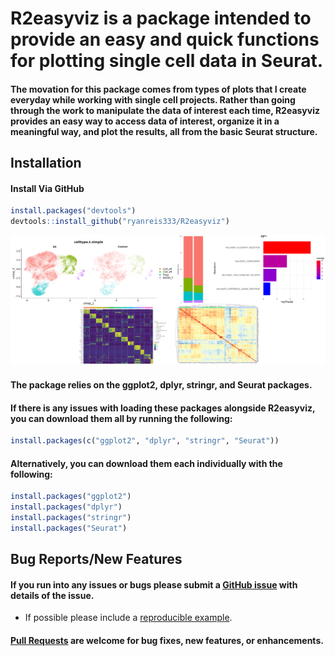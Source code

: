 # R2easyviz is a package intended to provide an easy and quick functions for plotting single cell data in Seurat.

#### The movation for this package comes from types of plots that I create everyday while working with single cell projects. Rather than going through the work to manipulate the data of interest each time, R2easyviz provides an easy way to access data of interest, organize it in a meaningful way, and plot the results, all from the basic Seurat structure.

## Installation
#### Install Via GitHub

```r
install.packages("devtools")
devtools::install_github("ryanreis333/R2easyviz")
```

![Logo](images/Example_images.png)

#### The package relies on the ggplot2, dplyr, stringr, and Seurat packages.

#### If there is any issues with loading these packages alongside R2easyviz, you can download them all by running the following:
```r
install.packages(c("ggplot2", "dplyr", "stringr", "Seurat"))
```

#### Alternatively, you can download them each individually with the following:
```r
install.packages("ggplot2")
install.packages("dplyr")
install.packages("stringr")
install.packages("Seurat")
```

## Bug Reports/New Features

#### If you run into any issues or bugs please submit a [GitHub issue](https://github.com/ryanreis333/R2easyviz/issues) with details of the issue.

- If possible please include a [reproducible example](https://reprex.tidyverse.org/). 

#### [Pull Requests](https://github.com/ryanreis333/R2easyviz/pulls) are welcome for bug fixes, new features, or enhancements.
